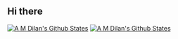 ## Hi there

[![A M Dilan's Github States](https://github-readme-stats.vercel.app/api?username=amdilan&show_icons=true&theme=default#gh-light-mode-only)](https://github.com/amdilan/github-readme-stats#gh-light-mode-only)
[![A M Dilan's Github States](https://github-readme-stats.vercel.app/api?username=amdilan&show_icons=true&theme=github_dark_dimmed#gh-dark-mode-only)](https://github.com/amdilan/github-readme-stats#gh-dark-mode-only)
